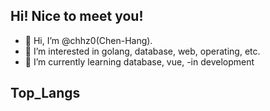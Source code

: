 ## Hi! Nice to meet you!
- 👋 Hi, I’m @chhz0(Chen-Hang).
- 👀 I’m interested in golang, database, web, operating, etc.
- 🌱 I’m currently learning database, vue, -in development

## Top_Langs
<!---
- 📫 How to reach me ...
- 😄 Pronouns: ...
- ⚡ Fun fact: ...

[![Top Langs](https://github-readme-stats.vercel.app/api/top-langs/?username=chhz0&layout=compact)](https://github.com/chhz0/)
chhz0/chhz0 is a ✨ special ✨ repository because its `README.md` (this file) appears on your GitHub profile.
You can click the Preview link to take a look at your changes.
--->
